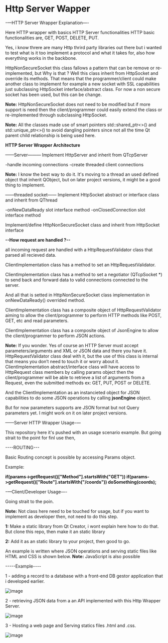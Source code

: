 # Http Server Wapper

-—HTTP Server Wrapper Explanation—-

Here HTTP wrapper with basics HTTP Server functionalities HTTP basic functionalities are, GET, POST, DELETE, PUT.

Yes, i know threre are many Http thrird party libraries out there but i wanted to test what is it too implement a protocol and what it takes for, also how everything works in the backbone.

HttpNonSecureSocket this class fallows a pattern that can be remove or re-implemented, but Why is that ? Well this class inherit from HttpSocket and override its methods. That means that the programmer/client could make another class to implement for example a new socket with SSL capabilities just subclassing HttpSocket interface/abstract class. For now a non secure socket has been used, but this can be change.

<b>Note:</b> HttpNonSecureSocket does not need to be modified but if more support is need then the client/programmer could easily extend the class or re-implemented through subclassing HttpSocket.

<b>Note:</b> All the classes made use of smart pointers std::shared_ptr<>() and std::unique_ptr<>() to avoid dangling pointers since not all the time Qt parent child relationship is being used here.

<b>HTTP Server Wrapper Architecture</b>

——Server———
Implement HttpServer and inherit from QTcpServer

-handle incoming connections
-create threaded client connections 

<b>Note:</b> I know the best way to do it. It's moving to a thread an used defined object that inherit QObject, but on later project versions, it might be a good thing to implement.

——threaded socket——
Implement HttpSocket abstract or interface class and inherit from QThread

-onNewDataReady slot interface method
-onClosedConnection slot interface method

Implement/define HttpNonSecureSocket class and inherit from HttpSocket interface

<b>--How request are handled ?--</b>

all incoming request are handled with a HttpRequestValidator class that parsed all recieved data.

ClientImplementation class has a method to set an HttpRequestValidator.

ClientImplementation class has a method to set a negotiator (QTcpSocket *) to send back and forward data to valid connections connected to the server.

And all that is setted in HttpNonSecureSocket class implementation in onNewDataReady() overrided method.

ClientImplementation class has a composite object of HttpRequestValidator aiming to allow the client/programmer to perform HTTP methods like POST, GET, etc and read parameters.

ClientImplementation class has a composite object of JsonEngine to allow the client/programmer to perform JSON actions.

<b>Note:</b> If you wonder. Yes of course an HTTP Server must accept parameters/arguments and XML or JSON data and there you have it. HttpRequestValidator class deal with it, but the use of this class is internal that means you don’t need to touch it or worry about it. ClientImplementation abstract/interface class will have access to HttpRequest class members by calling params object then the client/programmer will be able to retrieve a list of arguments from a Request, even the submitted methods ex: GET, PUT, POST or DELETE.

And the ClientImplementation as an instancieted object for JSON capabilities to do some JSON operations by calling <b>jsonEngine</b> object.

But for now parameters supports are JSON format but not Query parameters yet. I might work on it on later project versions.

——Server HTTP Wrapper Usage-—

This repository here it's pushed with an usage scenario example. But going strait to the point for finl use then, 

----ROUTING---

Basic Routing concept is possible by accessing Params object.

Example:

<b>if(params->getRequest()["Method"].startsWith("GET"))
   if(params->getRequest()["Route"].startsWith("/coords"))
   doSomething(coords);</b>

-—Client/Developer Usage—-

Going strait to the poin.

<b>Note:</b> Not class here need to be touched for usage, but if you want to implement as developer then, not need to do this step.

<b>1:</b> Make a static library from Qt Creator, i wont explain here how to do that. But clone this repo, then make it an static library

<b>2:</b> Add it as an static library to your project, then good to go.

An example is written where JSON operations and serving static files like HTML and CSS is shown below. <b>Note:</b> JavaScript is also possible

-----Example----

1 - adding a record to a database with a front-end DB gestor application that i developed earlier.

![image](https://user-images.githubusercontent.com/93591202/158585345-866c6ef5-5c41-4a95-859e-8ab439770a2c.png)

2 - retrieving JSON data from a an API implemented with this Http Wrapper Server.

![image](https://user-images.githubusercontent.com/93591202/158585751-d2e1f841-a321-4f65-8545-b5b7c1fc249e.png)

3 - Hosting a web page and Serving statics files .html and .css.

![image](https://user-images.githubusercontent.com/93591202/162624755-89e1a1c8-02fc-4861-8389-88c57042f363.png)

